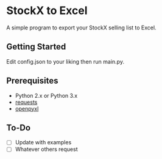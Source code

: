 # StockX to Excel

A simple program to export your StockX selling list to Excel.

## Getting Started

Edit config.json to your liking then run main.py.

## Prerequisites

* Python 2.x or Python 3.x
* [requests](http://docs.python-requests.org/en/master/)
* [openpyxl](https://openpyxl.readthedocs.io/en/stable/)

## To-Do

- [ ] Update with examples
- [ ] Whatever others request
